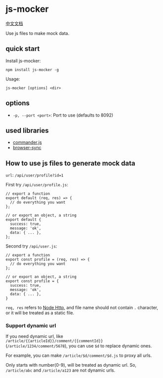 # js-mocker

[中文文档](./README.md)

Use js files to make mock data.

## quick start

Install js-mocker:

```
npm install js-mocker -g
```

Usage:

```
js-mocker [options] <dir>
```

## options

- `-p, --port <port>`: Port to use (defaults to 8092)

## used libraries

- [commander.js](https://github.com/tj/commander.js)
- [browser-sync](https://github.com/BrowserSync/browser-sync)

## How to use js files to generate mock data

`url`: `/api/user/profile?id=1`

First try `/api/user/profile.js`:

```
// export a function
export default (req, res) => {
  // do everything you want
};

// or export an object, a string
export default {
  success: true,
  message: 'ok',
  data: { ... },
};
```

Second try `/api/user.js`:

```
// export a function
export const profile = (req, res) => {
  // do everything you want
};

// or export an object, a string
export const profile = {
  success: true,
  message: 'ok',
  data: { ... },
}
```

`req, res` refers to [Node Http](https://nodejs.org/dist/latest-v8.x/docs/api/http.html), and file name should not contain `.` character, or it will be treated as a static file.

### Support dynamic url

If you need dynamic url, like `/article/{{articleId}}/comment/{{commentId}}`(`/article/1234/comment/5678`), you can use `$d` to replace dynamic ones.

For example, you can make `/article/$d/comment/$d.js` to proxy all urls.

Only starts with number(0-9), will be treated as dynamic url. So, `/article/abc` and `/article/a123` are not dynamic urls.
